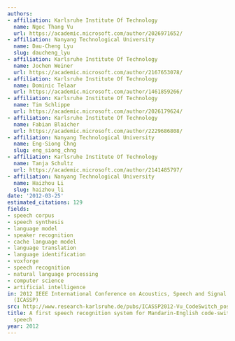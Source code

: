 ```yaml
---
authors:
- affiliation: Karlsruhe Institute Of Technology
  name: Ngoc Thang Vu
  url: https://academic.microsoft.com/author/2026971652/
- affiliation: Nanyang Technological University
  name: Dau-Cheng Lyu
  slug: daucheng_lyu
- affiliation: Karlsruhe Institute Of Technology
  name: Jochen Weiner
  url: https://academic.microsoft.com/author/2167653078/
- affiliation: Karlsruhe Institute Of Technology
  name: Dominic Telaar
  url: https://academic.microsoft.com/author/1461859266/
- affiliation: Karlsruhe Institute Of Technology
  name: Tim Schlippe
  url: https://academic.microsoft.com/author/2026179624/
- affiliation: Karlsruhe Institute Of Technology
  name: Fabian Blaicher
  url: https://academic.microsoft.com/author/2229686808/
- affiliation: Nanyang Technological University
  name: Eng-Siong Chng
  slug: eng_siong_chng
- affiliation: Karlsruhe Institute Of Technology
  name: Tanja Schultz
  url: https://academic.microsoft.com/author/2141485797/
- affiliation: Nanyang Technological University
  name: Haizhou Li
  slug: haizhou_li
date: '2012-03-25'
estimated_citations: 129
fields:
- speech corpus
- speech synthesis
- language model
- speaker recognition
- cache language model
- language translation
- language identification
- voxforge
- speech recognition
- natural language processing
- computer science
- artificial intelligence
in: 2012 IEEE International Conference on Acoustics, Speech and Signal Processing
  (ICASSP)
src: http://www.research-karlsruhe.de/pubs/ICASSP2012-Vu_CodeSwitch_poster.pdf
title: A first speech recognition system for Mandarin-English code-switch conversational
  speech
year: 2012
---
```

